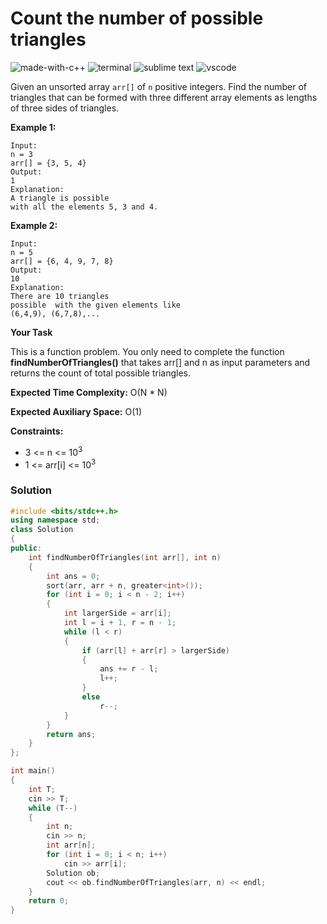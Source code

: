 # Count the number of possible triangles
![made-with-c++](https://img.shields.io/badge/Made%20with-C++-007396.svg)
![terminal](https://img.shields.io/badge/Windows%20Terminal-4D4D4D?logo=windows%20terminal&logoColor=white)
![sublime text](https://img.shields.io/badge/sublime_text-%23575757.svg?logo=sublime-text&logoColor=important)
![vscode](https://img.shields.io/badge/Visual_Studio_Code-0078D4?logo=visual%20studio%20code&logoColor=white)

Given an unsorted array `arr[]` of `n` positive integers. Find the number of triangles that can be formed with three different array elements as lengths of three sides of triangles.

__Example 1:__
```
Input:
n = 3
arr[] = {3, 5, 4}
Output:
1
Explanation:
A triangle is possible
with all the elements 5, 3 and 4.
```

__Example 2:__
```
Input:
n = 5
arr[] = {6, 4, 9, 7, 8}
Output:
10
Explanation:
There are 10 triangles
possible  with the given elements like
(6,4,9), (6,7,8),...
```

__Your Task__

This is a function problem. You only need to complete the function **findNumberOfTriangles()** that takes arr[] and n as input parameters and returns the count of total possible triangles.

__Expected Time Complexity:__ O(N * N)

__Expected Auxiliary Space:__ O(1)

__Constraints:__
- 3 <= n <= 10<sup>3</sup>
- 1 <= arr[i] <= 10<sup>3</sup>

### Solution
```cpp
#include <bits/stdc++.h>
using namespace std;
class Solution
{
public:
    int findNumberOfTriangles(int arr[], int n)
    {
        int ans = 0;
        sort(arr, arr + n, greater<int>());
        for (int i = 0; i < n - 2; i++)
        {
            int largerSide = arr[i];
            int l = i + 1, r = n - 1;
            while (l < r)
            {
                if (arr[l] + arr[r] > largerSide)
                {
                    ans += r - l;
                    l++;
                }
                else
                    r--;
            }
        }
        return ans;
    }
};

int main()
{
    int T;
    cin >> T;
    while (T--)
    {
        int n;
        cin >> n;
        int arr[n];
        for (int i = 0; i < n; i++)
            cin >> arr[i];
        Solution ob;
        cout << ob.findNumberOfTriangles(arr, n) << endl;
    }
    return 0;
}
```